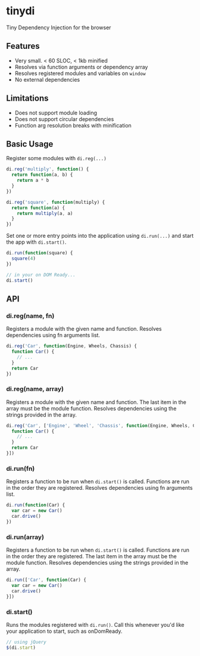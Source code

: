 tinydi
======

Tiny Dependency Injection for the browser

## Features

* Very small. < 60 SLOC, < 1kb minified
* Resolves via function arguments or dependency array
* Resolves registered modules and variables on `window`
* No external dependencies


## Limitations

* Does not support module loading
* Does not support circular dependencies
* Function arg resolution breaks with minification


## Basic Usage

Register some modules with `di.reg(...)`

```javascript
di.reg('multiply', function() {
  return function(a, b) {
    return a * b
  }
})

di.reg('square', function(multiply) {
  return function(a) {
    return multiply(a, a)
  }
})
```

Set one or more entry points into the application using
`di.run(...)` and start the app with `di.start()`.

```javascript
di.run(function(square) {
  square(4)
})

// in your on DOM Ready...
di.start()
```



## API

### di.reg(name, fn)

Registers a module with the given name and function. Resolves dependencies using fn arguments list.

```javascript
di.reg('Car', function(Engine, Wheels, Chassis) {
  function Car() {
    // ...
  }
  return Car
})
```

### di.reg(name, array)

Registers a module with the given name and function.
The last item in the array must be the module function.
Resolves dependencies using the strings provided in the array.

```javascript
di.reg('Car', ['Engine', 'Wheel', 'Chassis', function(Engine, Wheels, Chassis) {
  function Car() {
    // ...
  }
  return Car
}])
```

### di.run(fn)

Registers a function to be run when `di.start()` is called.
Functions are run in the order they are registered.
Resolves dependencies using fn arguments list.

```javascript
di.run(function(Car) {
  var car = new Car()
  car.drive()
})
```

### di.run(array)

Registers a function to be run when `di.start()` is called.
Functions are run in the order they are registered.
The last item in the array must be the module function.
Resolves dependencies using the strings provided in the array.

```javascript
di.run(['Car', function(Car) {
  var car = new Car()
  car.drive()
}])
```

### di.start()

Runs the modules registered with `di.run()`.
Call this whenever you'd like your application to start,
such as onDomReady.

```javascript
// using jQuery
$(di.start)
```
